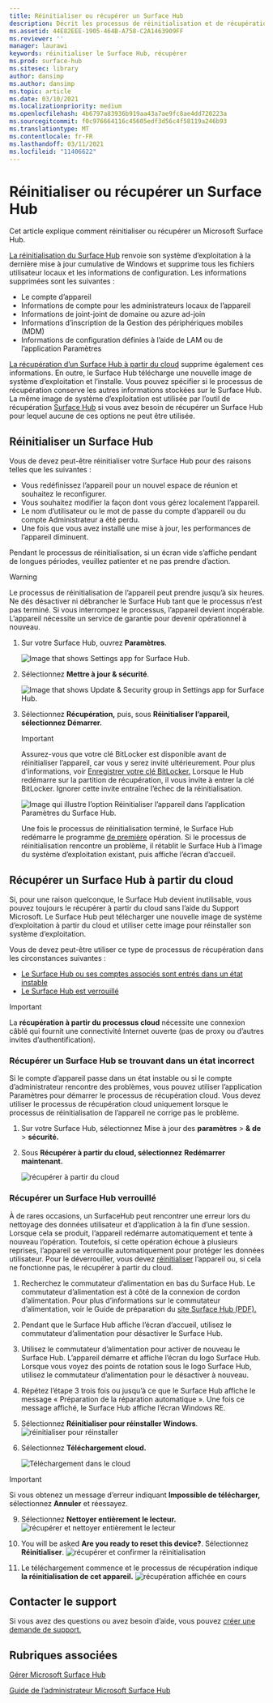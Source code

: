 ```yaml
---
title: Réinitialiser ou récupérer un Surface Hub
description: Décrit les processus de réinitialisation et de récupération pour le Surface Hub et fournit des instructions.
ms.assetid: 44E82EEE-1905-464B-A758-C2A1463909FF
ms.reviewer: ''
manager: laurawi
keywords: réinitialiser le Surface Hub, récupérer
ms.prod: surface-hub
ms.sitesec: library
author: dansimp
ms.author: dansimp
ms.topic: article
ms.date: 03/10/2021
ms.localizationpriority: medium
ms.openlocfilehash: 4b6797a83936b919aa43a7ae9fc8ae4dd720223a
ms.sourcegitcommit: f0c976664116c45605edf3d56c4f58119a246b93
ms.translationtype: MT
ms.contentlocale: fr-FR
ms.lasthandoff: 03/11/2021
ms.locfileid: "11406622"
---
```

# <a name="reset-or-recover-a-surface-hub"></a>Réinitialiser ou récupérer un Surface Hub

Cet article explique comment réinitialiser ou récupérer un Microsoft Surface Hub.  

[La réinitialisation du Surface Hub](#reset-a-surface-hub) renvoie son système d’exploitation à la dernière mise à jour cumulative de Windows et supprime tous les fichiers utilisateur locaux et les informations de configuration. Les informations supprimées sont les suivantes :

- Le compte d’appareil
- Informations de compte pour les administrateurs locaux de l’appareil
- Informations de joint-joint de domaine ou azure ad-join
- Informations d’inscription de la Gestion des périphériques mobiles (MDM)
- Informations de configuration définies à l’aide de LAM ou de l’application Paramètres

[La récupération d’un Surface Hub à partir du cloud](#recover-a-surface-hub-from-the-cloud) supprime également ces informations. En outre, le Surface Hub télécharge une nouvelle image de système d’exploitation et l’installe. Vous pouvez spécifier si le processus de récupération conserve les autres informations stockées sur le Surface Hub. La même image de système d’exploitation est utilisée par l’outil de récupération [Surface Hub](surface-hub-recovery-tool.md) si vous avez besoin de récupérer un Surface Hub pour lequel aucune de ces options ne peut être utilisée.

## <a name="reset-a-surface-hub"></a>Réinitialiser un Surface Hub

Vous de devez peut-être réinitialiser votre Surface Hub pour des raisons telles que les suivantes :

- Vous redéfinissez l’appareil pour un nouvel espace de réunion et souhaitez le reconfigurer.
- Vous souhaitez modifier la façon dont vous gérez localement l’appareil.
- Le nom d’utilisateur ou le mot de passe du compte d’appareil ou du compte Administrateur a été perdu.
- Une fois que vous avez installé une mise à jour, les performances de l’appareil diminuent.

Pendant le processus de réinitialisation, si un écran vide s’affiche pendant de longues périodes, veuillez patienter et ne pas prendre d’action.

> [!WARNING]
> Le processus de réinitialisation de l’appareil peut prendre jusqu’à six heures. Ne dés désactiver ni débrancher le Surface Hub tant que le processus n’est pas terminé. Si vous interrompez le processus, l’appareil devient inopérable. L’appareil nécessite un service de garantie pour devenir opérationnel à nouveau.

1. Sur votre Surface Hub, ouvrez **Paramètres**.

   ![Image that shows Settings app for Surface Hub.](images/sh-settings.png)

2. Sélectionnez **Mettre à jour & sécurité**.

   ![Image that shows Update & Security group in Settings app for Surface Hub.](images/sh-settings-update-security.png)

3. Sélectionnez **Récupération,** puis, sous **Réinitialiser l’appareil,** **sélectionnez Démarrer.**

   > [!IMPORTANT]
   > Assurez-vous que votre clé BitLocker est disponible avant de réinitialiser l’appareil, car vous y serez invité ultérieurement. Pour plus d’informations, voir [Enregistrer votre clé BitLocker.](save-bitlocker-key-surface-hub.md) Lorsque le Hub redémarre sur la partition de récupération, il vous invite à entrer la clé BitLocker. Ignorer cette invite entraîne l’échec de la réinitialisation.
   
   ![Image qui illustre l’option Réinitialiser l’appareil dans l’application Paramètres du Surface Hub.](images/sh-settings-reset-device.png)

   Une fois le processus de réinitialisation terminé, le Surface Hub redémarre le programme [de première](first-run-program-surface-hub.md) opération. Si le processus de réinitialisation rencontre un problème, il rétablit le Surface Hub à l’image du système d’exploitation existant, puis affiche l’écran d’accueil.

<span id="cloud-recovery" />

## <a name="recover-a-surface-hub-from-the-cloud"></a>Récupérer un Surface Hub à partir du cloud

Si, pour une raison quelconque, le Surface Hub devient inutilisable, vous pouvez toujours le récupérer à partir du cloud sans l’aide du Support Microsoft. Le Surface Hub peut télécharger une nouvelle image de système d’exploitation à partir du cloud et utiliser cette image pour réinstaller son système d’exploitation.

Vous de devez peut-être utiliser ce type de processus de récupération dans les circonstances suivantes :

- [Le Surface Hub ou ses comptes associés sont entrés dans un état instable](#recover-a-surface-hub-in-a-bad-state)
- [Le Surface Hub est verrouillé](#recover-a-locked-surface-hub)

>[!IMPORTANT]
>La **récupération à partir du processus cloud** nécessite une connexion câblé qui fournit une connectivité Internet ouverte (pas de proxy ou d’autres invites d’authentification).

### <a name="recover-a-surface-hub-in-a-bad-state"></a>Récupérer un Surface Hub se trouvant dans un état incorrect

Si le compte d’appareil passe dans un état instable ou si le compte d’administrateur rencontre des problèmes, vous pouvez utiliser l’application Paramètres pour démarrer le processus de récupération cloud. Vous devez utiliser le processus [](#reset-a-surface-hub) de récupération cloud uniquement lorsque le processus de réinitialisation de l’appareil ne corrige pas le problème.

1. Sur votre Surface Hub, sélectionnez Mise à jour des **paramètres** &gt; **& de** &gt; **sécurité.**

2. Sous **Récupérer à partir du cloud, sélectionnez** **Redémarrer maintenant.**

   ![récupérer à partir du cloud](images/recover-from-the-cloud.png)

### <a name="recover-a-locked-surface-hub"></a>Récupérer un Surface Hub verrouillé

À de rares occasions, un SurfaceHub peut rencontrer une erreur lors du nettoyage des données utilisateur et d’application à la fin d’une session. Lorsque cela se produit, l’appareil redémarre automatiquement et tente à nouveau l’opération. Toutefois, si cette opération échoue à plusieurs reprises, l’appareil se verrouille automatiquement pour protéger les données utilisateur. Pour le déverrouiller, vous devez [réinitialiser](#reset-a-surface-hub) l’appareil ou, si cela ne fonctionne pas, le récupérer à partir du cloud.

1. Recherchez le commutateur d’alimentation en bas du Surface Hub. Le commutateur d’alimentation est à côté de la connexion de cordon d’alimentation. Pour plus d’informations sur le commutateur d’alimentation, voir le Guide de préparation du [site Surface Hub (PDF).](surface-hub-site-readiness-guide.md)

2. Pendant que le Surface Hub affiche l’écran d’accueil, utilisez le commutateur d’alimentation pour désactiver le Surface Hub.

3. Utilisez le commutateur d’alimentation pour activer de nouveau le Surface Hub. L’appareil démarre et affiche l’écran du logo Surface Hub. Lorsque vous voyez des points de rotation sous le logo Surface Hub, utilisez le commutateur d’alimentation pour le désactiver à nouveau.  

4. Répétez l’étape 3 trois fois ou jusqu’à ce que le Surface Hub affiche le message « Préparation de la réparation automatique ». Une fois ce message affiché, le Surface Hub affiche l’écran Windows RE.

 
5. Sélectionnez **Réinitialiser pour réinstaller Windows**. 
![réinitialiser pour réinstaller](images/recover-from-cloud.png)

8. Sélectionnez **Téléchargement cloud.** 

   ![Téléchargement dans le cloud](images/recover-cloud-download.png)

>[!IMPORTANT]
>Si vous obtenez un message d’erreur indiquant **Impossible de télécharger,** sélectionnez **Annuler** et réessayez.

9. Sélectionnez **Nettoyer entièrement le lecteur.**  
![ récupérer et nettoyer entièrement le lecteur](images/recover-fully-clean-drive.png)

10. You will be asked **Are you ready to reset this device?**. Sélectionnez **Réinitialiser**. 
![récupérer et confirmer la réinitialisation](images/recover-confirm-reset.png)

11. Le téléchargement commence et le processus de récupération indique **la réinitialisation de cet appareil.** 
![récupération affichée en cours](images/recover-in-progress.png)

## <a name="contact-support"></a>Contacter le support

Si vous avez des questions ou avez besoin d’aide, vous pouvez [créer une demande de support.](https://support.microsoft.com/supportforbusiness/productselection)


## <a name="related-topics"></a>Rubriques associées

[Gérer Microsoft Surface Hub](manage-surface-hub.md)

[Guide de l’administrateur Microsoft Surface Hub](surface-hub-administrators-guide.md)

